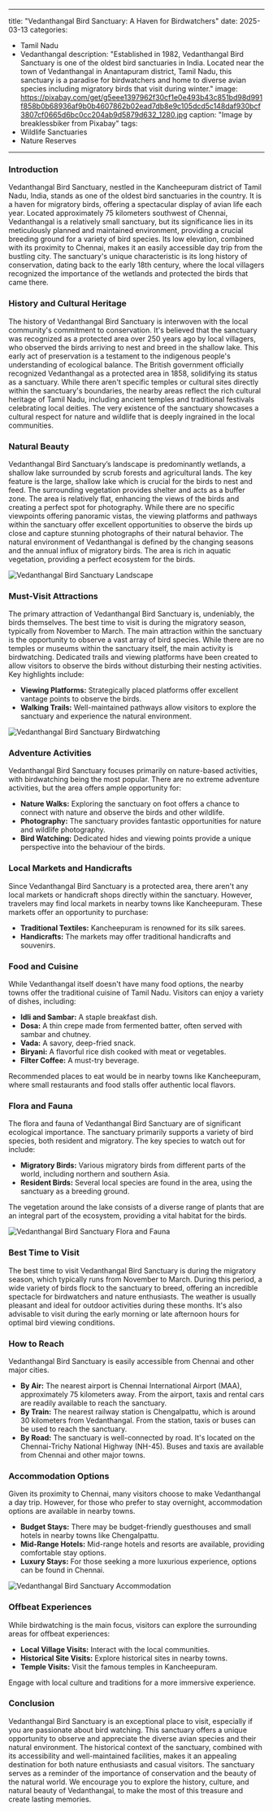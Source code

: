 
---
title: "Vedanthangal Bird Sanctuary: A Haven for Birdwatchers"
date: 2025-03-13
categories:
  - Tamil Nadu
  - Vedanthangal
description: "Established in 1982, Vedanthangal Bird Sanctuary is one of the oldest bird sanctuaries in India. Located near the town of Vedanthangal in Anantapuram district, Tamil Nadu, this sanctuary is a paradise for birdwatchers and home to diverse avian species including migratory birds that visit during winter."
image: https://pixabay.com/get/g5eee1397962f30cf1e0e493b43c851bd98d991f858b0b68936af9b0b4607862b02ead7db8e9c105dcd5c148daf930bcf3807cf0665d6bc0cc204ab9d5879d632_1280.jpg
caption: "Image by breaklessbiker from Pixabay"
tags: 
  - Wildlife Sanctuaries
  - Nature Reserves
---


### **Introduction**

Vedanthangal Bird Sanctuary, nestled in the Kancheepuram district of Tamil Nadu, India, stands as one of the oldest bird sanctuaries in the country.  It is a haven for migratory birds, offering a spectacular display of avian life each year. Located approximately 75 kilometers southwest of Chennai, Vedanthangal is a relatively small sanctuary, but its significance lies in its meticulously planned and maintained environment, providing a crucial breeding ground for a variety of bird species. Its low elevation, combined with its proximity to Chennai, makes it an easily accessible day trip from the bustling city. The sanctuary's unique characteristic is its long history of conservation, dating back to the early 18th century, where the local villagers recognized the importance of the wetlands and protected the birds that came there.

### **History and Cultural Heritage**

The history of Vedanthangal Bird Sanctuary is interwoven with the local community's commitment to conservation. It's believed that the sanctuary was recognized as a protected area over 250 years ago by local villagers, who observed the birds arriving to nest and breed in the shallow lake. This early act of preservation is a testament to the indigenous people's understanding of ecological balance. The British government officially recognized Vedanthangal as a protected area in 1858, solidifying its status as a sanctuary.  While there aren't specific temples or cultural sites directly within the sanctuary's boundaries, the nearby areas reflect the rich cultural heritage of Tamil Nadu, including ancient temples and traditional festivals celebrating local deities. The very existence of the sanctuary showcases a cultural respect for nature and wildlife that is deeply ingrained in the local communities.

###  **Natural Beauty**

Vedanthangal Bird Sanctuary’s landscape is predominantly wetlands, a shallow lake surrounded by scrub forests and agricultural lands. The key feature is the large, shallow lake which is crucial for the birds to nest and feed.  The surrounding vegetation provides shelter and acts as a buffer zone. The area is relatively flat, enhancing the views of the birds and creating a perfect spot for photography. While there are no specific viewpoints offering panoramic vistas, the viewing platforms and pathways within the sanctuary offer excellent opportunities to observe the birds up close and capture stunning photographs of their natural behavior.  The natural environment of Vedanthangal is defined by the changing seasons and the annual influx of migratory birds. The area is rich in aquatic vegetation, providing a perfect ecosystem for the birds.

<img src="placeholder_image_Vedanthangal_landscape.jpg" alt="Vedanthangal Bird Sanctuary Landscape">

### **Must-Visit Attractions**

The primary attraction of Vedanthangal Bird Sanctuary is, undeniably, the birds themselves. The best time to visit is during the migratory season, typically from November to March. The main attraction within the sanctuary is the opportunity to observe a vast array of bird species.  While there are no temples or museums within the sanctuary itself, the main activity is birdwatching. Dedicated trails and viewing platforms have been created to allow visitors to observe the birds without disturbing their nesting activities.  Key highlights include:

*   **Viewing Platforms:** Strategically placed platforms offer excellent vantage points to observe the birds.
*   **Walking Trails:**  Well-maintained pathways allow visitors to explore the sanctuary and experience the natural environment.

<img src="placeholder_image_Vedanthangal_birdwatching.jpg" alt="Vedanthangal Bird Sanctuary Birdwatching">

### **Adventure Activities**

Vedanthangal Bird Sanctuary focuses primarily on nature-based activities, with birdwatching being the most popular. There are no extreme adventure activities, but the area offers ample opportunity for:

*   **Nature Walks:** Exploring the sanctuary on foot offers a chance to connect with nature and observe the birds and other wildlife.
*   **Photography:** The sanctuary provides fantastic opportunities for nature and wildlife photography.
*   **Bird Watching:** Dedicated hides and viewing points provide a unique perspective into the behaviour of the birds.

### **Local Markets and Handicrafts**

Since Vedanthangal Bird Sanctuary is a protected area, there aren't any local markets or handicraft shops directly within the sanctuary. However, travelers may find local markets in nearby towns like Kancheepuram. These markets offer an opportunity to purchase:

*   **Traditional Textiles:** Kancheepuram is renowned for its silk sarees.
*   **Handicrafts:** The markets may offer traditional handicrafts and souvenirs.

### **Food and Cuisine**

While Vedanthangal itself doesn't have many food options, the nearby towns offer the traditional cuisine of Tamil Nadu. Visitors can enjoy a variety of dishes, including:

*   **Idli and Sambar:** A staple breakfast dish.
*   **Dosa:** A thin crepe made from fermented batter, often served with sambar and chutney.
*   **Vada:** A savory, deep-fried snack.
*   **Biryani:** A flavorful rice dish cooked with meat or vegetables.
*   **Filter Coffee:** A must-try beverage.

Recommended places to eat would be in nearby towns like Kancheepuram, where small restaurants and food stalls offer authentic local flavors.

### **Flora and Fauna**

The flora and fauna of Vedanthangal Bird Sanctuary are of significant ecological importance. The sanctuary primarily supports a variety of bird species, both resident and migratory. The key species to watch out for include:

*   **Migratory Birds:** Various migratory birds from different parts of the world, including northern and southern Asia.
*   **Resident Birds:** Several local species are found in the area, using the sanctuary as a breeding ground.

The vegetation around the lake consists of a diverse range of plants that are an integral part of the ecosystem, providing a vital habitat for the birds.

<img src="placeholder_image_Vedanthangal_flora_fauna.jpg" alt="Vedanthangal Bird Sanctuary Flora and Fauna">

### **Best Time to Visit**

The best time to visit Vedanthangal Bird Sanctuary is during the migratory season, which typically runs from November to March. During this period, a wide variety of birds flock to the sanctuary to breed, offering an incredible spectacle for birdwatchers and nature enthusiasts. The weather is usually pleasant and ideal for outdoor activities during these months.  It's also advisable to visit during the early morning or late afternoon hours for optimal bird viewing conditions.

### **How to Reach**

Vedanthangal Bird Sanctuary is easily accessible from Chennai and other major cities.

*   **By Air:** The nearest airport is Chennai International Airport (MAA), approximately 75 kilometers away. From the airport, taxis and rental cars are readily available to reach the sanctuary.
*   **By Train:** The nearest railway station is Chengalpattu, which is around 30 kilometers from Vedanthangal.  From the station, taxis or buses can be used to reach the sanctuary.
*   **By Road:** The sanctuary is well-connected by road. It's located on the Chennai-Trichy National Highway (NH-45).  Buses and taxis are available from Chennai and other major towns.

### **Accommodation Options**

Given its proximity to Chennai, many visitors choose to make Vedanthangal a day trip. However, for those who prefer to stay overnight, accommodation options are available in nearby towns.

*   **Budget Stays:** There may be budget-friendly guesthouses and small hotels in nearby towns like Chengalpattu.
*   **Mid-Range Hotels:** Mid-range hotels and resorts are available, providing comfortable stay options.
*   **Luxury Stays:** For those seeking a more luxurious experience, options can be found in Chennai.

<img src="placeholder_image_Vedanthangal_accommodation.jpg" alt="Vedanthangal Bird Sanctuary Accommodation">

### **Offbeat Experiences**

While birdwatching is the main focus, visitors can explore the surrounding areas for offbeat experiences:

*   **Local Village Visits:** Interact with the local communities.
*   **Historical Site Visits:** Explore historical sites in nearby towns.
*   **Temple Visits:**  Visit the famous temples in Kancheepuram.

Engage with local culture and traditions for a more immersive experience.

### **Conclusion**

Vedanthangal Bird Sanctuary is an exceptional place to visit, especially if you are passionate about bird watching. This sanctuary offers a unique opportunity to observe and appreciate the diverse avian species and their natural environment. The historical context of the sanctuary, combined with its accessibility and well-maintained facilities, makes it an appealing destination for both nature enthusiasts and casual visitors.  The sanctuary serves as a reminder of the importance of conservation and the beauty of the natural world. We encourage you to explore the history, culture, and natural beauty of Vedanthangal, to make the most of this treasure and create lasting memories.


